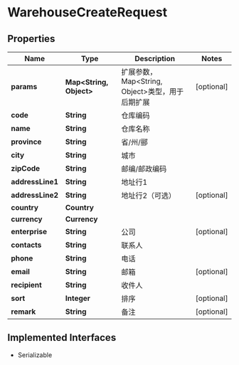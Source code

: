 

# WarehouseCreateRequest


## Properties

| Name | Type | Description | Notes |
|------------ | ------------- | ------------- | -------------|
|**params** | **Map&lt;String, Object&gt;** | 扩展参数，Map&lt;String, Object&gt;类型，用于后期扩展 |  [optional] |
|**code** | **String** | 仓库编码 |  |
|**name** | **String** | 仓库名称 |  |
|**province** | **String** | 省/州/郦 |  |
|**city** | **String** | 城市 |  |
|**zipCode** | **String** | 邮编/邮政编码 |  |
|**addressLine1** | **String** | 地址行1 |  |
|**addressLine2** | **String** | 地址行2（可选） |  [optional] |
|**country** | **Country** |  |  |
|**currency** | **Currency** |  |  |
|**enterprise** | **String** | 公司 |  [optional] |
|**contacts** | **String** | 联系人 |  |
|**phone** | **String** | 电话 |  |
|**email** | **String** | 邮箱 |  [optional] |
|**recipient** | **String** | 收件人 |  |
|**sort** | **Integer** | 排序 |  [optional] |
|**remark** | **String** | 备注 |  [optional] |


## Implemented Interfaces

* Serializable


